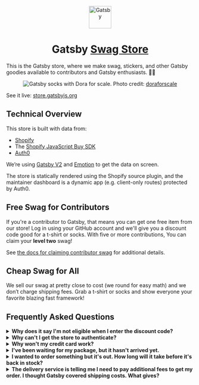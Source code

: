 <p align="center">
  <a href="https://www.gatsbyjs.org">
    <img alt="Gatsby" src="https://www.gatsbyjs.org/monogram.svg" width="60">
  </a>
</p>
<h1 align="center">
  Gatsby <a href="https://store.gatsbyjs.org">Swag Store</a>
</h1>

This is the Gatsby store, where we make swag, stickers, and other Gatsby goodies available to contributors and Gatsby enthusiasts. 💪💜

<p align="center">
  <img alt="Gatsby socks with Dora for scale." src="https://store.gatsbyjs.org/instagram-doraforscale.jpg">
  Photo credit: <a href="https://instagram.com/doraforscale">doraforscale</a>
</p>

See it live: [store.gatsbyjs.org](https://store.gatsbyjs.org)

## Technical Overview

This store is built with data from:

- [Shopify](https://www.shopify.com/)
- The [Shopify JavaScript Buy SDK](https://shopify.github.io/js-buy-sdk/)
- [Auth0](https://auth0.com/)

We’re using [Gatsby V2](https://github.com/gatsbyjs/gatsby) and [Emotion](https://emotion.sh/) to get the data on screen.

The store is statically rendered using the Shopify source plugin, and the maintainer dashboard is a dynamic app (e.g. client-only routes) protected by Auth0.

## Free Swag for Contributors

If you're a contributor to Gatsby, that means you can get one free item from our store! Log in using your GitHub account and we'll give you a discount code good for a t-shirt or socks. With five or more contributions, You can claim your **level two** swag!

See [the docs for claiming contributor swag](https://www.gatsbyjs.org/contributing/contributor-swag/) for additional details.

## Cheap Swag for All

We sell our swag at pretty close to cost (we round for easy math) and we don’t charge shipping fees. Grab a t-shirt or socks and show everyone your favorite blazing fast framework!

## Frequently Asked Questions

<details>
  <summary><strong>Why does it say I'm not eligible when I enter the discount code?</strong></summary>

&nbsp; <!-- leave this here to avoid smashing the text against the summary -->

Try opening the store in an incognito window and then proceed to check out. When checking out, make sure you're using the same email that's listed on your GitHub account.

</details>

<details>
  <summary><strong>Why can't I get the store to authenticate?</strong></summary>

&nbsp; <!-- leave this here to avoid smashing the text against the summary -->

We _think_ this is a local storage issue, and it only seems to happen in Safari-based browsers. This includes all iOS browsers. Please see [this issue](https://github.com/gatsbyjs/store.gatsbyjs.org/issues/106) for details (or to help us fix it).

</details>

<details>
  <summary><strong>Why won't my credit card work?</strong></summary>

&nbsp; <!-- leave this here to avoid smashing the text against the summary -->

Please make sure the card isn't frozen or otherwise blocked by your financial institution. If it's not that, please send us an email to team@gatsbyjs.com if you're unable to pay with your credit card.

</details>

<details>
  <summary><strong>I've been waiting for my package, but it hasn't arrived yet.</strong></summary>

&nbsp; <!-- leave this here to avoid smashing the text against the summary -->

International shipments can take up to 6 weeks to be delivered. 😱 Tracking updates may not always show up in real time on your tracking link. If you still have not received your order at the end of 6 weeks, please let us know by sending an email to team@gatsbyjs.com, and we'll see how we can help!

</details>

<details>
  <summary><strong>I wanted to order something but it's out. How long will it take before it's back in stock?</strong></summary>

&nbsp; <!-- leave this here to avoid smashing the text against the summary -->

Some of the swag has been selling like hotcakes (only less tasty and providing a bit more coverage). Once an item is out, it takes us about 3 weeks for it to get back in stock.

</details>

<details>
  <summary><strong>The delivery service is telling me I need to pay additional fees to get my order. I thought Gatsby covered shipping costs. What gives?</strong></summary>

&nbsp; <!-- leave this here to avoid smashing the text against the summary -->

On some international orders, customs will add additional taxes, duties, and other fees. This is unpredictable, and we have no way of knowing if or when it will happen, or how much it will be. If this happens to you, there is, unfortunately, nothing else Gatsby can do. You are responsible for paying any additional fees imposed as part of the customs process. Thanks for your understanding!

</details>
